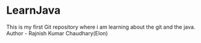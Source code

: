 # LearnJava
This is my first Git repository where i am learning about the git and the java.
<br>
Author - Rajnish Kumar Chaudhary(Elon)
